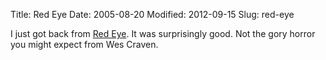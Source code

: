 Title: Red Eye
Date: 2005-08-20
Modified: 2012-09-15
Slug: red-eye

I just got back from <a href="http://www.imdb.com/title/tt0421239/" >Red Eye</a>. It was surprisingly good. Not the gory horror you might expect from Wes Craven.
